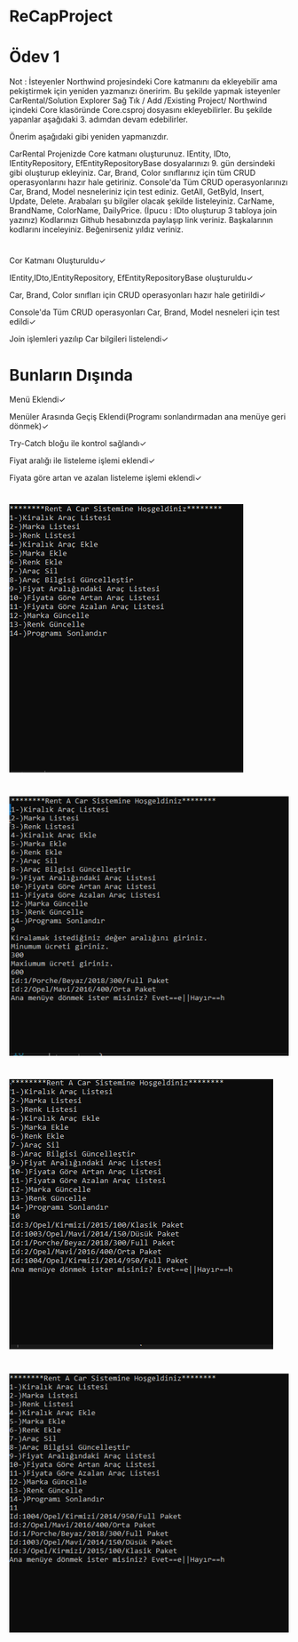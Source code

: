 # ReCapProject
#  Ödev 1
Not : İsteyenler Northwind projesindeki Core katmanını da ekleyebilir ama pekiştirmek için yeniden yazmanızı öneririm. Bu şekilde yapmak isteyenler CarRental/Solution Explorer Sağ Tık / Add /Existing Project/ Northwind içindeki Core klasöründe Core.csproj dosyasını ekleyebilirler. Bu şekilde yapanlar aşağıdaki 3. adımdan devam edebilirler.

Önerim aşağıdaki gibi yeniden yapmanızdır.

CarRental Projenizde Core katmanı oluşturunuz.
IEntity, IDto, IEntityRepository, EfEntityRepositoryBase dosyalarınızı 9. gün dersindeki gibi oluşturup ekleyiniz.
Car, Brand, Color sınıflarınız için tüm CRUD operasyonlarını hazır hale getiriniz.
Console'da Tüm CRUD operasyonlarınızı Car, Brand, Model nesneleriniz için test ediniz. GetAll, GetById, Insert, Update, Delete.
Arabaları şu bilgiler olacak şekilde listeleyiniz. CarName, BrandName, ColorName, DailyPrice. (İpucu : IDto oluşturup 3 tabloya join yazınız)
Kodlarınızı Github hesabınızda paylaşıp link veriniz.
Başkalarının kodlarını inceleyiniz. Beğenirseniz yıldız veriniz.
#
Cor Katmanı Oluşturuldu✓

IEntity,IDto,IEntityRepository,
EfEntityRepositoryBase oluşturuldu✓

Car, Brand, Color sınıfları için CRUD operasyonları hazır hale getirildi✓

Console'da Tüm CRUD operasyonları Car, Brand, Model nesneleri için test edildi✓

Join işlemleri yazılıp Car bilgileri listelendi✓

#

# Bunların Dışında


Menü Eklendi✓

Menüler Arasında Geçiş Eklendi(Programı sonlandırmadan ana menüye  geri dönmek)✓

Try-Catch bloğu ile kontrol sağlandı✓

Fiyat aralığı ile listeleme işlemi eklendi✓

Fiyata göre artan ve azalan listeleme işlemi eklendi✓

#
![image](Images/foto.PNG)
#
![image](Images/foto2.PNG)
#
![image](Images/foto3.PNG)
#
![image](Images/foto4.PNG)

